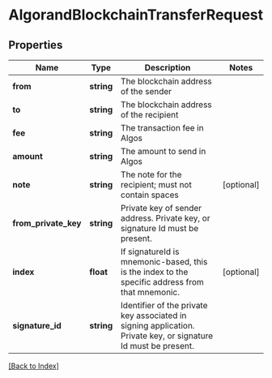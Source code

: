# AlgorandBlockchainTransferRequest

## Properties

Name | Type | Description | Notes
------------ | ------------- | ------------- | -------------
**from** | **string** | The blockchain address of the sender |
**to** | **string** | The blockchain address of the recipient |
**fee** | **string** | The transaction fee in Algos |
**amount** | **string** | The amount to send in Algos |
**note** | **string** | The note for the recipient; must not contain spaces | [optional]
**from_private_key** | **string** | Private key of sender address. Private key, or signature Id must be present. |
**index** | **float** | If signatureId is mnemonic-based, this is the index to the specific address from that mnemonic. | [optional]
**signature_id** | **string** | Identifier of the private key associated in signing application. Private key, or signature Id must be present. |

[[Back to Index]](../index.md)
